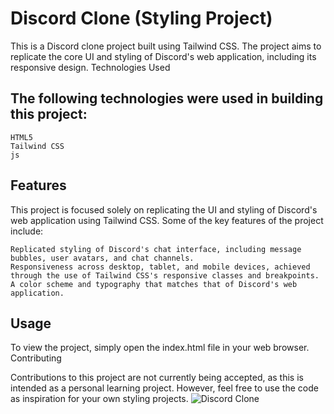# Discord Clone (Styling Project)

This is a Discord clone project built using Tailwind CSS. The project aims to replicate the core UI and styling of Discord's web application, including its responsive design.
Technologies Used

## The following technologies were used in building this project:

    HTML5
    Tailwind CSS
    js

## Features

This project is focused solely on replicating the UI and styling of Discord's web application using Tailwind CSS. Some of the key features of the project include:

    Replicated styling of Discord's chat interface, including message bubbles, user avatars, and chat channels.
    Responsiveness across desktop, tablet, and mobile devices, achieved through the use of Tailwind CSS's responsive classes and breakpoints.
    A color scheme and typography that matches that of Discord's web application.

## Usage

To view the project, simply open the index.html file in your web browser.
Contributing

Contributions to this project are not currently being accepted, as this is intended as a personal learning project. However, feel free to use the code as inspiration for your own styling projects.
![Discord Clone](https://lovely-ganache-aa93f4.netlify.app)
